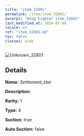 ```yaml
---
title: "item_32801"
permalink: /item/item_32801/
excerpt: "Wing Fighter item_32801"
last_modified_at: 2024-01-09
locale: en
ref: "item_32801.md"
toc: false
classes: wide
---
```



 ![Unknown_32801](/images/item/Settlement_star_p.png)



## Details

 **Name:** *Settlement_star* 

 **Description:** 

 **Rarity:** 1 

 **Type:** 4 

 **Suction:** true 

 **Auto Suction:** false 


